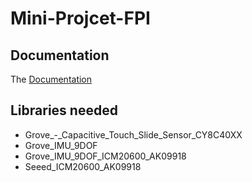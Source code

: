 # Mini-Projcet-FPI




## Documentation
The
[Documentation](https://dangelthemangel.github.io/Mini-Project-FPI/doxygen/html/index.html)




## Libraries needed

* Grove_-_Capacitive_Touch_Slide_Sensor_CY8C40XX
* Grove_IMU_9DOF
* Grove_IMU_9DOF_ICM20600_AK09918
* Seeed_ICM20600_AK09918
